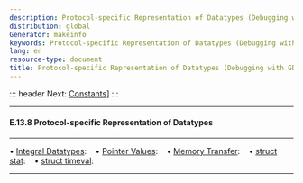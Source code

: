 ```yaml
---
description: Protocol-specific Representation of Datatypes (Debugging with GDB)
distribution: global
Generator: makeinfo
keywords: Protocol-specific Representation of Datatypes (Debugging with GDB)
lang: en
resource-type: document
title: Protocol-specific Representation of Datatypes (Debugging with GDB)
---
```

::: header
Next: [Constants](Constants.html#Constants)]
:::

---

#### E.13.8 Protocol-specific Representation of Datatypes

---

• [Integral Datatypes](Integral-Datatypes.html#Integral-Datatypes):     
• [Pointer Values](Pointer-Values.html#Pointer-Values):                 
• [Memory Transfer](Memory-Transfer.html#Memory-Transfer):              
• [struct stat](struct-stat.html#struct-stat):                          
• [struct timeval](struct-timeval.html#struct-timeval):                 

---
